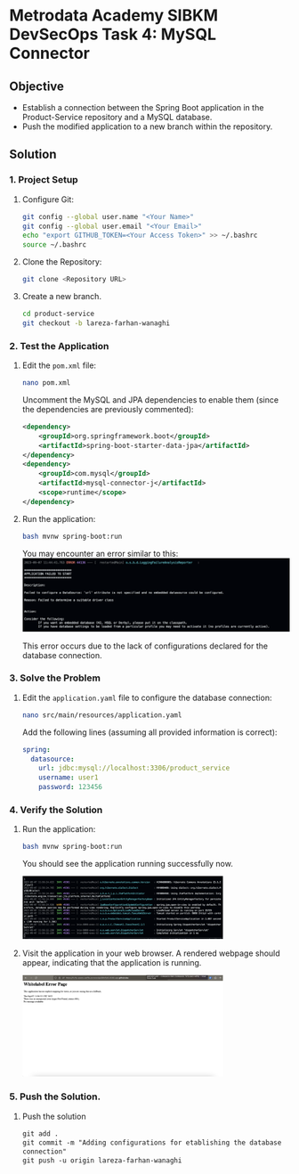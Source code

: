 # Metrodata Academy SIBKM DevSecOps Task 4: MySQL Connector

## Objective
- Establish a connection between the Spring Boot application in the Product-Service repository and a MySQL database.
- Push the modified application to a new branch within the repository.

## Solution

### 1. Project Setup

1. Configure Git:
   ```bash
   git config --global user.name "<Your Name>"
   git config --global user.email "<Your Email>"
   echo "export GITHUB_TOKEN=<Your Access Token>" >> ~/.bashrc
   source ~/.bashrc
   ```

2. Clone the Repository:
   ```bash
   git clone <Repository URL>
   ```
3. Create a new branch.
	```bash
	cd product-service
	git checkout -b lareza-farhan-wanaghi
	```

### 2. Test the Application

1. Edit the `pom.xml` file:
   ```bash
   nano pom.xml
   ```

   Uncomment the MySQL and JPA dependencies to enable them (since the dependencies are previously commented):
   ```xml
   <dependency>
       <groupId>org.springframework.boot</groupId>
       <artifactId>spring-boot-starter-data-jpa</artifactId>
   </dependency>
   <dependency>
       <groupId>com.mysql</groupId>
       <artifactId>mysql-connector-j</artifactId>
       <scope>runtime</scope>
   </dependency>
   ```

3. Run the application:
   ```bash
   bash mvnw spring-boot:run
   ```

   You may encounter an error similar to this:
   	![Screenshot 2023-09-07 at 18.45.59.png](_resources/Screenshot%202023-09-07%20at%2018.45.59.png)

   This error occurs due to the lack of configurations declared for the database connection.

### 3. Solve the Problem

1. Edit the `application.yaml` file to configure the database connection:
   ```bash
   nano src/main/resources/application.yaml
   ```

   Add the following lines (assuming all provided information is correct):
   ```yaml
   spring:
     datasource:
       url: jdbc:mysql://localhost:3306/product_service
       username: user1
       password: 123456
   ```

### 4. Verify the Solution

1. Run the application:
   ```bash
   bash mvnw spring-boot:run
   ```

   You should see the application running successfully now.
   
      <img src="_resources/Screenshot%202023-09-07%20at%2018.56.51.png" width="75%"/>

2. Visit the application in your web browser.
   A rendered webpage should appear, indicating that the application is running.

      <img src="_resources/Screenshot%202023-09-07%20at%2018.57.28.png" width="75%"/>
	
### 5. Push the Solution.
1. Push the solution
	```
	git add .
	git commit -m "Adding configurations for etablishing the database connection"
	git push -u origin lareza-farhan-wanaghi
	```